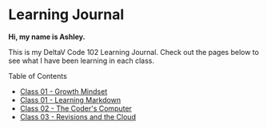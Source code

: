 # Learning Journal

**Hi, my name is Ashley.**

This is my DeltaV Code 102 Learning Journal. Check out the pages below to see what I have been learning in each class. 


Table of Contents
- [Class 01 - Growth Mindset](/01-growth-mindset.md)
- [Class 01 - Learning Markdown](/01-learning-markdown.md)
- [Class 02 - The Coder's Computer](/02-coder's-computer.md)
- [Class 03 - Revisions and the Cloud](/03-revisions-cloud.md)

